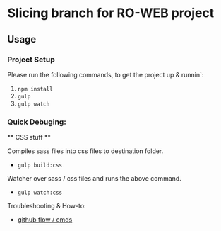 # Slicing branch for RO-WEB project

## Usage

### Project Setup

Please run the following commands, to get the project up & runnin`:

1. ```npm install```
2. ```gulp```
3. ```gulp watch```

### Quick Debuging:

** CSS stuff **

Compiles sass files into css files to destination folder.
* `gulp build:css`

Watcher over sass / css files and runs the above command.
* `gulp watch:css`


Troubleshooting & How-to:
* [github flow / cmds](https://github.com/ovidiubrunet/RO-WEB/blob/slicing/docs/gitstuff.md)